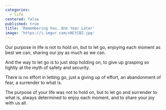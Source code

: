 ```yaml
---
categories:
  - life
centered: false
published: true
title: 'Remembering You, One Year Later'
image: 'https://i.imgur.com/xNCtCB2.jpg'
---
```

Our purpose in life
is not to hold on,
but to let go,
enjoying each moment
as best we can,
sharing our joy
as much as we can.

And the way to let go
is to just stop holding on,
to give up grasping so tightly
at the myth of safety and security.

There is no effort in letting go,
just a giving up of effort,
an abandonment of fear,
a surrender to what is.

The purpose of your life
was not to hold on,
but to let go
and surrender to what is,
always determined
to enjoy each moment,
and to share your joy 
with us all.

